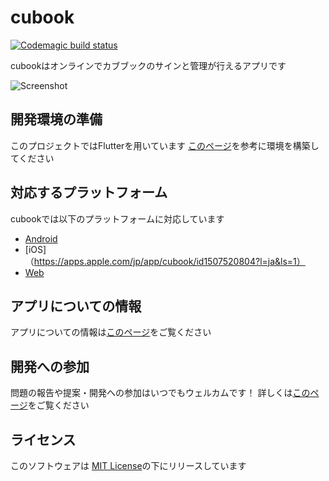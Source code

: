 # cubook
[![Codemagic build status](https://api.codemagic.io/apps/5ec49c4343c930081bdd10a9/5ec49c4343c930081bdd10a8/status_badge.svg)](https://codemagic.io/apps/5ec49c4343c930081bdd10a9/5ec49c4343c930081bdd10a8/latest_build)

cubookはオンラインでカブブックのサインと管理が行えるアプリです

![Screenshot](https://user-images.githubusercontent.com/25360586/80860683-3f22ec80-8ca4-11ea-87d9-b4cf2ccdc434.png)

## 開発環境の準備

このプロジェクトではFlutterを用いています
[このページ](https://flutter.dev/docs/get-started/install)を参考に環境を構築してください

## 対応するプラットフォーム

cubookでは以下のプラットフォームに対応しています

- [Android](https://play.google.com/store/apps/details?id=app.kotakota.cubook&hl=ja)
- [iOS]（https://apps.apple.com/jp/app/cubook/id1507520804?l=ja&ls=1）
- [Web](https://cubook.app/#/)

## アプリについての情報

アプリについての情報は[このページ](https://sites.google.com/view/cubookinfo/)をご覧ください


## 開発への参加

問題の報告や提案・開発への参加はいつでもウェルカムです！
詳しくは[このページ](https://github.com/yamamotokotaro/cubook/blob/master/CONTRIBUTING.md)をご覧ください

## ライセンス

このソフトウェアは [MIT License](https://github.com/yamamotokotaro/cubook/blob/master/LICENSE)の下にリリースしています
